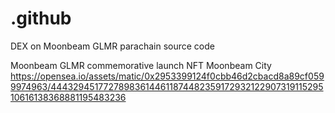 # .github
DEX on Moonbeam GLMR parachain source code

Moonbeam GLMR commemorative launch NFT
Moonbeam City
https://opensea.io/assets/matic/0x2953399124f0cbb46d2cbacd8a89cf0599974963/44432945177278983614461187448235917293212290731911529510616138368881195483236
